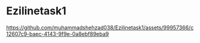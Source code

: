 # Ezilinetask1
https://github.com/muhammadshehzad038/Ezilinetask1/assets/99957366/c12607c9-baec-4143-9f9e-0a8ebf89eba9
